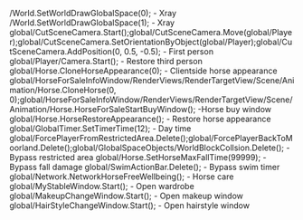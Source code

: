 /World.SetWorldDrawGlobalSpace(0); - Xray
/World.SetWorldDrawGlobalSpace(1); - Xray
global/CutSceneCamera.Start();global/CutSceneCamera.Move(global/Player);global/CutSceneCamera.SetOrientationByObject(global/Player);global/CutSceneCamera.AddPosition(0, 0.5, -0.5); - First person
global/Player/Camera.Start(); - Restore third person
global/Horse.CloneHorseAppearance(0); - Clientside horse appearance
global/HorseForSaleInfoWindow/RenderViews/RenderTargetView/Scene/Animation/Horse.CloneHorse(0, 0);global/HorseForSaleInfoWindow/RenderViews/RenderTargetView/Scene/Animation/Horse.HorseForSaleStartBuyWindow(); -Horse buy window
global/Horse.HorseRestoreAppearance(); - Restore horse appearance
global/GlobalTimer.SetTimerTime(12); - Day time
global/ForcePlayerFromRestrictedArea.Delete();global/ForcePlayerBackToMoorland.Delete();global/GlobalSpaceObjects/WorldBlockCollsion.Delete(); - Bypass restricted area
global/Horse.SetHorseMaxFallTime(99999); - Bypass fall damage
global/SwimActionBar.Delete(); - Bypass swim timer
global/Network.NetworkHorseFreeWellbeing(); - Horse care
global/MyStableWindow.Start(); - Open wardrobe
global/MakeupChangeWindow.Start(); - Open makeup window
global/HairStyleChangeWindow.Start(); - Open hairstyle window
